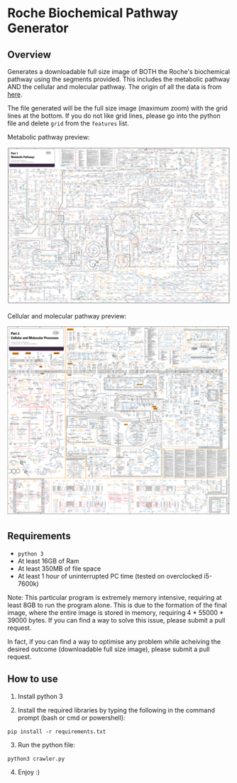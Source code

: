 # Roche Biochemical Pathway Generator

## Overview

Generates a downloadable full size image of BOTH the Roche's biochemical pathway using the segments provided. This includes the metabolic pathway AND the cellular and molecular pathway. The origin of all the data is from [here](http://biochemical-pathways.com).

The file generated will be the full size image (maximum zoom) with the grid lines at the bottom. If you do not like grid lines, please go into the python file and delete `grid` from the `features` list.

Metabolic pathway preview:

![metabolic pathway](https://raw.githubusercontent.com/ZijunH/Roche_Biochemical_Pathway_generator/master/prev1.png)

Cellular and molecular pathway preview:

![cellular and molecular pathway](https://raw.githubusercontent.com/ZijunH/Roche_Biochemical_Pathway_generator/master/prev2.png)


## Requirements

- `python 3`
- At least 16GB of Ram
- At least 350MB of file space
- At least 1 hour of uninterrupted PC time (tested on overclocked i5-7600k)

Note: This particular program is extremely memory intensive, requiring at least 8GB to run the program alone. This is due to the formation of the final image, where the entire image is stored in memory, requiring 4 * 55000 * 39000 bytes. If you can find a way to solve this issue, please submit a pull request.

In fact, if you can find a way to optimise any problem while acheiving the desired outcome (downloadable full size image), please submit a pull request.

## How to use

1. Install python 3

2. Install the required libraries by typing the following in the command prompt (bash or cmd or powershell):

```
pip install -r requirements.txt
```

3. Run the python file:

```
python3 crawler.py
```

4. Enjoy :)
